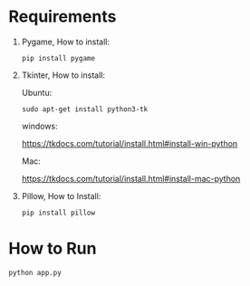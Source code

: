 # Requirements

1. Pygame, How to install:

	```
	pip install pygame
	````
2. Tkinter, How to install:

	Ubuntu:
	```
	sudo apt-get install python3-tk
	```
	windows:
	
	https://tkdocs.com/tutorial/install.html#install-win-python
	
	Mac:
	
	https://tkdocs.com/tutorial/install.html#install-mac-python
3. Pillow, How to Install:
	```
	pip install pillow
	```

# How to Run
```
python app.py
```
